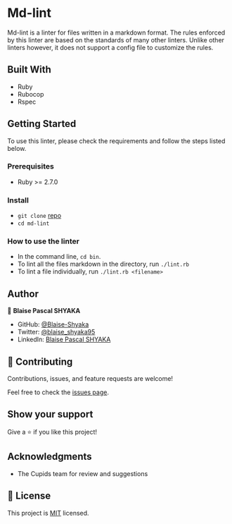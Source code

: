 # Md-lint

Md-lint is a linter for files written in a markdown format. The rules enforced by this linter are based on the standards of many other linters. Unlike other linters however, it does not support a config file to customize the rules.

## Built With

- Ruby
- Rubocop
- Rspec

## Getting Started

To use this linter, please check the requirements and follow the steps listed below.

### Prerequisites

- Ruby >= 2.7.0 

### Install

- `git clone` [repo](https://github.com/Blaise-Shyaka/md-lint)
- `cd md-lint`

### How to use the linter

- In the command line, `cd bin`.
- To lint all the files markdown in the directory, run `./lint.rb`
- To lint a file individually, run `./lint.rb <filename>`

## Author

👤 **Blaise Pascal SHYAKA**

- GitHub: [@Blaise-Shyaka](https://github.com/Blaise-Shyaka/)
- Twitter: [@blaise_shyaka95](https://twitter.com/blaise_shyaka95)
- LinkedIn: [Blaise Pascal SHYAKA](https://linkedin.com/in/blaise-pascal-shyaka-b1340b111)

## 🤝 Contributing

Contributions, issues, and feature requests are welcome!

Feel free to check the [issues page](https://github.com/Blaise-Shyaka/md-lint/issues).

## Show your support

Give a ⭐️ if you like this project!

## Acknowledgments

- The Cupids team for review and suggestions

## 📝 License

This project is [MIT](./LICENSE) licensed.